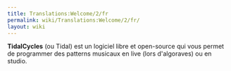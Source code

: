 ```yaml
---
title: Translations:Welcome/2/fr
permalink: wiki/Translations:Welcome/2/fr/
layout: wiki
---
```


**TidalCycles** (ou Tidal) est un logiciel libre et open-source qui vous
permet de programmer des patterns musicaux en live (lors d'algoraves) ou
en studio.
